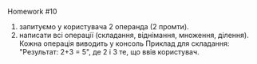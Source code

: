 Homework #10
1. запитуємо у користувача 2 операнда (2 промти).
2. написати всі операції (складання, віднімання, множення, ділення). 
Кожна операція виводить у консоль Приклад для складання:
"Результат: 2+3 = 5", де 2 і 3 те, що ввів користувач.
